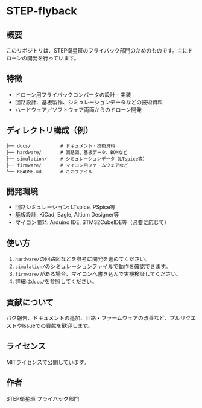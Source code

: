 # STEP-flyback

## 概要
このリポジトリは、STEP衛星班のフライバック部門のためのものです。主にドローンの開発を行っています。

## 特徴
- ドローン用フライバックコンバータの設計・実装
- 回路設計、基板製作、シミュレーションデータなどの技術資料
- ハードウェア／ソフトウェア両面からのドローン開発

## ディレクトリ構成（例）
```
├── docs/           # ドキュメント・技術資料
├── hardware/       # 回路図、基板データ、BOMなど
├── simulation/     # シミュレーションデータ（LTspice等）
├── firmware/       # マイコン用ファームウェアなど
└── README.md       # このファイル
```

## 開発環境
- 回路シミュレーション: LTspice, PSpice等
- 基板設計: KiCad, Eagle, Altium Designer等
- マイコン開発: Arduino IDE, STM32CubeIDE等（必要に応じて）

## 使い方
1. `hardware/`の回路図などを参考に開発を進めてください。
2. `simulation/`のシミュレーションファイルで動作を確認できます。
3. `firmware/`がある場合、マイコンへ書き込んで実機検証してください。
4. 詳細は`docs/`を参照してください。

## 貢献について
バグ報告、ドキュメントの追加、回路・ファームウェアの改善など、プルリクエストやIssueでの貢献を歓迎します。

## ライセンス
MITライセンスで公開しています。

## 作者
STEP衛星班 フライバック部門
